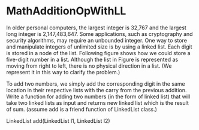 # MathAdditionOpWithLL
In older personal computers, the largest integer is 32,767 and the largest long integer is 2,147,483,647. Some applications, such as cryptography and security algorithms, may require an unbounded integer. 
One way to store and manipulate integers of unlimited size is by using a linked list. Each digit is stored in a node of the list. Following figure shows how we could store a five-digit number in a list. Although the list in Figure is represented as moving from right to left, there is no physical direction in a list. (We represent it in this way to clarify the problem.) 

 
To add two numbers, we simply add the corresponding digit in the same location in their respective lists with the carry from the previous addition.  Write a function for adding two numbers (in the form of linked list) that will take two linked lists as input and returns new linked list which is the result of sum.   (assume add is a friend function of LinkedList class.)


LinkedList add(LinkedList l1, LinkedList l2)
